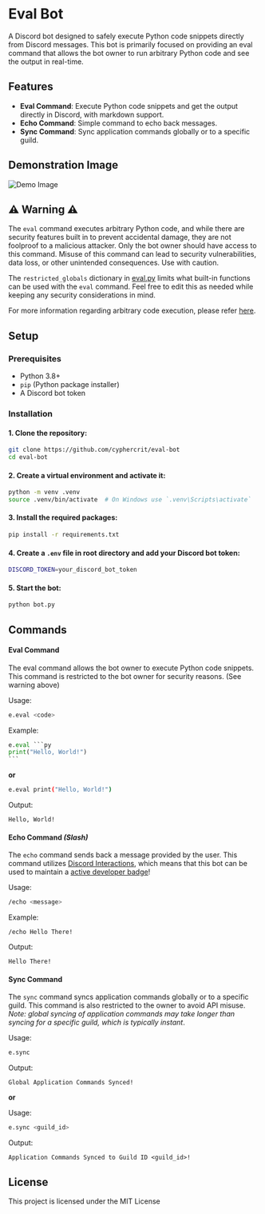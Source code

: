 # Eval Bot

A Discord bot designed to safely execute Python code snippets directly from Discord messages. This bot is primarily focused on providing an eval command that allows the bot owner to run arbitrary Python code and see the output in real-time.

## Features
- **Eval Command**: Execute Python code snippets and get the output directly in Discord, with markdown support.
- **Echo Command**: Simple command to echo back messages.
- **Sync Command**: Sync application commands globally or to a specific guild.

## Demonstration Image

![Demo Image](https://i.imgur.com/DV08NnQ.png)

## :warning: Warning :warning:

The `eval` command executes arbitrary Python code, and while there are security features built in to prevent accidental damage, they are not foolproof to a malicious attacker. Only the bot owner should have access to this command. Misuse of this command can lead to security vulnerabilities, data loss, or other unintended consequences. Use with caution.

The `restricted_globals` dictionary in [eval.py](cogs/eval.py) limits what built-in functions can be used with the `eval` command. Feel free to edit this as needed while keeping any security considerations in mind.

For more information regarding arbitrary code execution, please refer [here](https://www.geeksforgeeks.org/what-is-arbitrary-code-execution/).

## Setup

### Prerequisites

- Python 3.8+
- `pip` (Python package installer)
- A Discord bot token

### Installation

#### 1. Clone the repository:
```sh
git clone https://github.com/cyphercrit/eval-bot
cd eval-bot
```

#### 2. Create a virtual environment and activate it:
```sh
python -m venv .venv
source .venv/bin/activate  # On Windows use `.venv\Scripts\activate`
```

#### 3. Install the required packages:
```sh
pip install -r requirements.txt
```

#### 4. Create a `.env` file in root directory and add your Discord bot token:
```sh
DISCORD_TOKEN=your_discord_bot_token
```

#### 5. Start the bot:
```sh
python bot.py
```

## Commands

#### Eval Command
The eval command allows the bot owner to execute Python code snippets. This command is restricted to the bot owner for security reasons. (See warning above)

Usage:
```sh
e.eval <code>
```
Example:
````py
e.eval ```py
print("Hello, World!")
```
````
**or**
```sh
e.eval print("Hello, World!")
```
Output:
```
Hello, World!
```

#### Echo Command _(Slash)_
The `echo` command sends back a message provided by the user. This command utilizes [Discord Interactions](https://discord.com/developers/docs/interactions/receiving-and-responding), which means that this bot can be used to maintain a [active developer badge](https://support-dev.discord.com/hc/en-us/articles/10113997751447-Active-Developer-Badge)!

Usage:
```sh
/echo <message>
```

Example:
```
/echo Hello There!
```
Output:
```
Hello There!
```

#### Sync Command
The `sync` command syncs application commands globally or to a specific guild. This command is also restricted to the owner to avoid API misuse. _Note: global syncing of application commands may take longer than syncing for a specific guild, which is typically instant_.

Usage:
```sh
e.sync
```
Output:
```
Global Application Commands Synced!
```
**or**

Usage:
```sh
e.sync <guild_id>
```
Output:
```
Application Commands Synced to Guild ID <guild_id>!
```
## License
This project is licensed under the MIT License
